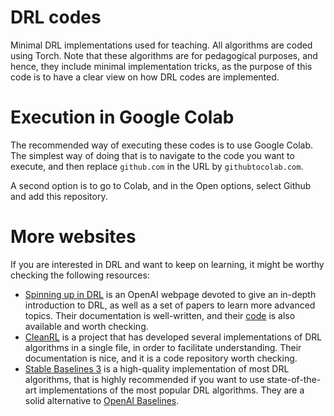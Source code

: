 # DRL codes
Minimal DRL implementations used for teaching. All algorithms are coded using Torch. Note that these algorithms are for pedagogical purposes, and hence, they include minimal implementation tricks, as the purpose of this code is to have a clear view on how DRL codes are implemented. 

# Execution in Google Colab

The recommended way of executing these codes is to use Google Colab. The simplest way of doing that is to navigate to the code you want to execute, and then replace `github.com` in the URL by `githubtocolab.com`.

A second option is to go to Colab, and in the Open options, select Github and add this repository.

# More websites

If you are interested in DRL and want to keep on learning, it might be worthy checking the following resources:

* [Spinning up in DRL](https://spinningup.openai.com/en/latest/) is an OpenAI webpage devoted to give an in-depth introduction to DRL, as well as a set of papers to learn more advanced topics. Their documentation is well-written, and their [code](https://github.com/openai/spinningup) is also available and worth checking.
* [CleanRL](https://github.com/vwxyzjn/cleanrl) is a project that has developed several implementations of DRL algorithms in a single file, in order to facilitate understanding. Their documentation is nice, and it is a code repository worth checking.
* [Stable Baselines 3](https://github.com/DLR-RM/stable-baselines3) is a high-quality implementation of most DRL algorithms, that is highly recommended if you want to use state-of-the-art implementations of the most popular DRL algorithms. They are a solid alternative to [OpenAI Baselines](https://github.com/openai/baselines).
